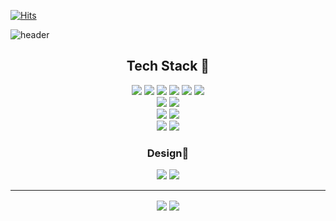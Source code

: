 <!--
**SU-VIN/SU-VIN** is a ✨ _special_ ✨ repository because its `README.md` (this file) appears on your GitHub profile.

Here are some ideas to get you started:

- 🔭 I’m currently working on ...
- 🌱 I’m currently learning ...
- 👯 I’m looking to collaborate on ...
- 🤔 I’m looking for help with ...
- 💬 Ask me about ...
- 📫 How to reach me: ...
- 😄 Pronouns: ...
- ⚡ Fun fact: ...
-->
[![Hits](https://hits.seeyoufarm.com/api/count/incr/badge.svg?url=https%3A%2F%2Fgithub.com%2FSU-VIN&count_bg=%23D5E9EB&title_bg=%23709CAC&icon=salesforce.svg&icon_color=%23FFFFFF&title=hits&edge_flat=false)](https://hits.seeyoufarm.com)

![header](https://capsule-render.vercel.app/api?type=waving&color=0:FFFFFF,100:79ABFF&height=200&section=header&text=🌊SU-VIN🌊%20&animation=twinkling&fontSize=80&fontColor=FFFFFF&fontAlignY=40)
<br>
<h2 align=center> Tech Stack 🤖 </h2>

<div align=center>
    <img src="https://img.shields.io/badge/c++-00599C?style=for-the-badge&logo=c%2B%2B&logoColor=white">
    <img src="https://img.shields.io/badge/c sharp-239120?style=for-the-badge&logo=c sharp&logoColor=white">
    <img src="https://img.shields.io/badge/python-3776AB?style=for-the-badge&logo=python&logoColor=white">
    <img src="https://img.shields.io/badge/Javascript-F7DF1E?style=for-the-badge&logo=javascript&logoColor=black">
    <img src="https://img.shields.io/badge/CSS3-1572B6?style=for-the-badge&logo=CSS3&logoColor=black">
    <img src="https://img.shields.io/badge/HTML5-E34F26?style=for-the-badge&logo=HTML5&logoColor=black">    
    <br>
    <img src="https://img.shields.io/badge/Unity-FFFFFF?style=for-the-badge&logo=Unity&logoColor=black">
    <img src="https://img.shields.io/badge/xcode-147efb?style=for-the-badge&logo=xcode&logoColor=white">
    <br>
    <img src="https://img.shields.io/badge/mysql-4479a1?style=for-the-badge&logo=mysql&logoColor=white">
    <img src="https://img.shields.io/badge/firebase-ffca28?style=for-the-badge&logo=firebase&logoColor=black">
    <br>
    <img src="https://img.shields.io/badge/github-181717?style=for-the-badge&logo=github&logoColor=white">
	<img src="https://img.shields.io/badge/app store-0d96f6?style=for-the-badge&logo=app store&logoColor=white">
    

 ### Design🎨
 <div align=center>
 	<img src="https://img.shields.io/badge/Adobe Photoshop-31A8FF?style=for-the-badge&logo=Adobe Photoshop&logoColor=white">
 	<img src="https://img.shields.io/badge/CLIP STUDIO-BDBDBD?style=for-the-badge&logo=Abbott&logoColor=white">
    
    
<hr>


<img align=center src="https://github-readme-stats.vercel.app/api?username=SU-VIN&bg_color=DEG,FFFFFF,79ABFF&icon_color=79ABFF&show_icons=true&count_private=true">

<img align=center src="https://github-readme-stats.vercel.app/api/top-langs/?username=SU-VIN&layout=compact&langs_count=8&bg_color=DEG,FFFFFF,79ABFF&show_icons=true">


